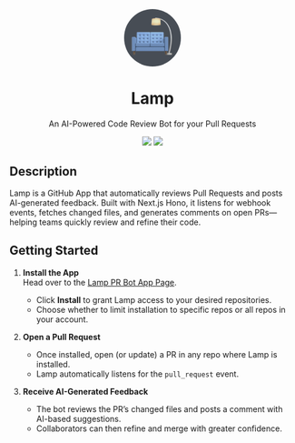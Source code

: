<p align="center">
 <img width="100px" src="public/favicon.png" align="center" alt="GitHub Readme Stats" style="border-radius: 50px;" />
 <h1 align="center" style="border-radius: 10px; overflow: hidden;">Lamp</h1>
 <p align="center" style="border-radius: 10px; overflow: hidden;">An AI-Powered Code Review Bot for your Pull Requests</p>
</p>
<p align="center">
    <img src="https://img.shields.io/badge/License-MIT-green.svg"/>
    <img src="https://img.shields.io/badge/Hosted%20on-Vercel-black?logo=vercel"/>
</p>





## Description

Lamp is a GitHub App that automatically reviews Pull Requests and posts AI-generated feedback. Built with Next.js Hono, it listens for webhook events, fetches changed files, and generates comments on open PRs—helping teams quickly review and refine their code.

## Getting Started

1. **Install the App**  
   Head over to the [Lamp PR Bot App Page](https://github.com/apps/lamp-pr-bot).  
   - Click **Install** to grant Lamp access to your desired repositories.  
   - Choose whether to limit installation to specific repos or all repos in your account.

2. **Open a Pull Request**  
   - Once installed, open (or update) a PR in any repo where Lamp is installed.  
   - Lamp automatically listens for the `pull_request` event.

3. **Receive AI-Generated Feedback**  
   - The bot reviews the PR’s changed files and posts a comment with AI-based suggestions.  
   - Collaborators can then refine and merge with greater confidence.

